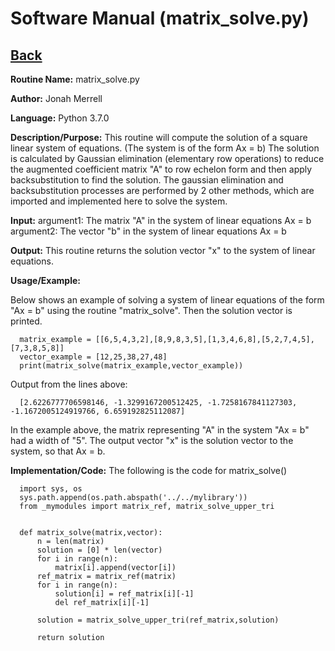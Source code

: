 # Software Manual (matrix_solve.py)

## [Back](../softwaremanual)

**Routine Name:**           matrix_solve.py

**Author:** Jonah Merrell

**Language:** Python 3.7.0

**Description/Purpose:** This routine will compute the solution of a square linear system of equations. (The system is of the form Ax = b)
The solution is calculated by Gaussian elimination (elementary row operations) to reduce the augmented coefficient matrix "A" to row echelon form and then apply backsubstitution to find the solution. The gaussian elimination and backsubstitution processes are performed by 2 other methods, which are imported and implemented here to solve the system.

**Input:** argument1: The matrix "A" in the system of linear equations Ax = b<br>
		   argument2: The vector "b" in the system of linear equations Ax = b

**Output:** This routine returns the solution vector "x" to the system of linear equations.

**Usage/Example:**

Below shows an example of solving a system of linear equations of the form "Ax = b" using the routine "matrix_solve".
 Then the solution vector is printed. 

      matrix_example = [[6,5,4,3,2],[8,9,8,3,5],[1,3,4,6,8],[5,2,7,4,5],[7,3,8,5,8]]
      vector_example = [12,25,38,27,48]
      print(matrix_solve(matrix_example,vector_example))

Output from the lines above:

      [2.6226777706598146, -1.3299167200512425, -1.7258167841127303, -1.1672005124919766, 6.659192825112087]

In the example above, the matrix representing "A" in the system "Ax = b" had a width of "5". The output vector "x"
 is the solution vector to the system, so that Ax = b.

**Implementation/Code:** The following is the code for matrix_solve()
      
      import sys, os
      sys.path.append(os.path.abspath('../../mylibrary'))
      from _mymodules import matrix_ref, matrix_solve_upper_tri
      
      
      def matrix_solve(matrix,vector):
          n = len(matrix)
          solution = [0] * len(vector)
          for i in range(n):
              matrix[i].append(vector[i])
          ref_matrix = matrix_ref(matrix)
          for i in range(n):
              solution[i] = ref_matrix[i][-1]
              del ref_matrix[i][-1]
      
          solution = matrix_solve_upper_tri(ref_matrix,solution)
      
          return solution
